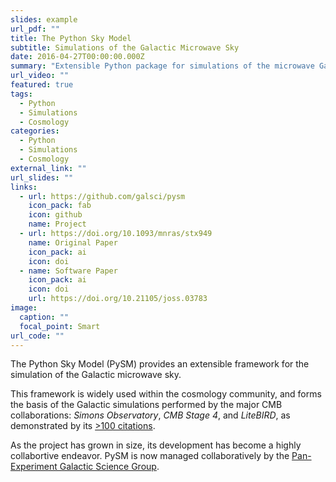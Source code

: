 ```yaml
---
slides: example
url_pdf: ""
title: The Python Sky Model
subtitle: Simulations of the Galactic Microwave Sky
date: 2016-04-27T00:00:00.000Z
summary: "Extensible Python package for simulations of the microwave Galactic sky. "
url_video: ""
featured: true
tags:
  - Python
  - Simulations
  - Cosmology
categories:
  - Python
  - Simulations
  - Cosmology
external_link: ""
url_slides: ""
links:
  - url: https://github.com/galsci/pysm
    icon_pack: fab
    icon: github
    name: Project
  - url: https://doi.org/10.1093/mnras/stx949
    name: Original Paper
    icon_pack: ai
    icon: doi
  - name: Software Paper
    icon_pack: ai
    icon: doi
    url: https://doi.org/10.21105/joss.03783
image:
  caption: ""
  focal_point: Smart
url_code: ""
---
```

The Python Sky Model (PySM) provides an extensible framework for the simulation of the Galactic microwave sky. 

This framework is widely used within the cosmology community, and forms the basis of the Galactic simulations performed by the major CMB collaborations: *Simons Observatory*, *CMB Stage 4*, and *LiteBIRD*, as demonstrated by its [>100 citations](https://scholar.google.com/citations?view_op=view_citation&hl=en&user=tfNPd34AAAAJ&citation_for_view=tfNPd34AAAAJ:eQOLeE2rZwMC). 

As the project has grown in size, its development has become a highly collabortive endeavor. PySM is now managed collaboratively by the [Pan-Experiment Galactic Science Group](https://github.com/galsci). 
